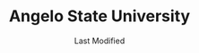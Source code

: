 ---
layout: location-page
date: Last Modified
description: "Local COVID-19 testing is available at Angelo State University in San Angelo, Texas, USA."
permalink: "locations/texas/san-angelo/angelo-state-university/"
tags:
  - locations
  - texas
title: Angelo State University
uniqueName: angelo-state-university
state: Texas
stateAbbr: TX
hood: "San Angelo"
address: "2601 W Ave N"
city: "San Angelo"
zip: "76909"
zipsNearby: "76821 76930 76932 79506 76933 76934 76935 76836 76837 76936 76937 76841 76845 76939 76855 79535 76858 76859 76940 76941 76861 76862 79537 76865 79538 76866 76945 76875 76901 76902 76903 76904 76905 76906 76908 76909 76949 76950 76951 76882 76953 76884 76888 76955 76886 76957 76958 79566 79567" 
mapUrl: "http://maps.apple.com/?q=Angelo+State+University&address=2601+W+Ave+N,San+Angelo,Texas,76909"
locationType: Drive-thru
phone: "325-481-2050"
website: "undefined"
onlineBooking: undefined
closed: undefined
closedUpdate: April 21st, 2020
notes: "Open to all."
days: Contact for hours of operation.
ctaMessage: Call 325-481-2050
ctaUrl: "tel:325-481-2050"
---